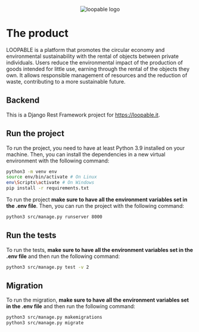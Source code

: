 <!--suppress HtmlDeprecatedAttribute -->
<p align="center">
  <img alt="loopable logo" src="https://user-images.githubusercontent.com/32592671/229338661-84ae1264-a7e0-4205-b584-10b56f0d9382.png" />
</p>

# The product
LOOPABLE is a platform that promotes the circular economy and environmental sustainability with the rental of objects between private individuals. Users reduce the environmental impact of the production of goods intended for little use, earning through the rental of the objects they own. It allows responsible management of resources and the reduction of waste, contributing to a more sustainable future.

## Backend
This is a Django Rest Framework project for https://loopable.it.

## Run the project
To run the project, you need to have at least Python 3.9 installed on your machine. 
Then, you can install the dependencies in a new virtual environment with the following command:
```bash
python3 -m venv env
source env/bin/activate # On Linux
env\Scripts\activate # On Windows
pip install -r requirements.txt
```

To run the project **make sure to have all the environment variables set in the .env file**. 
Then, you can run the project with the following command:
```bash
python3 src/manage.py runserver 8000
```

## Run the tests
To run the tests, **make sure to have all the environment variables  set in the .env file** and then run the following command:
```bash
python3 src/manage.py test -v 2
```

## Migration
To run the migration, **make sure to have all the environment variables  set in the .env file** and then run the following command:
```bash
python3 src/manage.py makemigrations
python3 src/manage.py migrate
```
